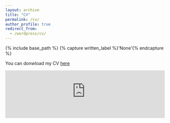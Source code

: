 ```yaml
---
layout: archive
title: "CV"
permalink: /cv/
author_profile: true
redirect_from:
  - /wordpress/cv/
---
```



{% include base_path %}
{% capture written_label %}'None'{% endcapture %}

You can donwload my CV <u><a href="https://vittorio-caggiano.github.com/Resume_Caggiano_April2022.pdf">here</a></u>
<br/>

<embed src="https://vittorio-caggiano.github.com/Resume_Caggiano_April2022.pdf" type="application/pdf" width="100%" />
